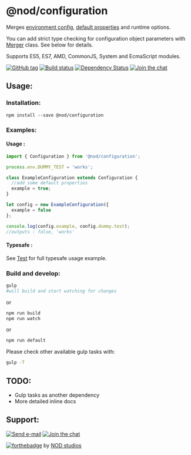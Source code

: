 # @nod/configuration

Merges [environment config](https://github.com/nod-studios/environment), [default properties](./src/configuration.js) and runtime options.

You can add strict type checking for configuration object parameters with [Merger](./src/merger.js) class.
See below for details.

Supports ES5, ES7, AMD, CommonJS, System and EcmaScript modules.

[![GitHub tag][tag-image]][tag-url]
[![Build status][build-image]][build-url]
[![Dependency Status][david-image]][david-url]
[![Join the chat][gitter-image]][gitter-url]


## Usage:

### Installation:
```
npm install --save @nod/configuration
```

### Examples:

#### Usage :
```javascript
import { Configuration } from '@nod/configuration';

process.env.DUMMY_TEST = 'works';

class ExampleConfiguration extends Configuration {
  //add some default properties
  example = true;
}

let config = new ExampleConfiguration({
  example = false
};

console.log(config.example, config.dummy.test);
//outputs : false, 'works'
```

#### Typesafe :
See [Test](./src/test) for full typesafe usage example.


### Build and develop:
```bash
gulp
#will build and start watching for changes
```
or

```bash
npm run build
npm run watch
```
or

```bash
npm run default
```

Please check other available gulp tasks with:
```bash
gulp -T
```

## TODO:
- Gulp tasks as another dependency
- More detailed inline docs

## Support:
[![Send e-mail][mail-image]][mail-url]
[![Join the chat][gitter-image]][gitter-url]

[![forthebadge](http://forthebadge.com/images/badges/built-with-love.svg)](http://nod.st)
by [NOD studios](http://nod.st)


[logo-image]: ./image/logo.strap.png?raw=true
[repo-url]: https://github.com/NOD-studios/configuration
[david-url]: https://david-dm.org/NOD-studios/configuration
[david-image]: https://david-dm.org/NOD-studios/configuration.svg
[gitter-image]: https://img.shields.io/badge/GITTER-join%20chat-green.svg
[gitter-url]: http://bit.ly/NOD-chat
[mail-image]: https://img.shields.io/badge/send-email-green.svg
[mail-url]: mailto:hey@nod.st
[tag-image]: https://img.shields.io/github/tag/NOD-studios/configuration.svg
[tag-url]: https://github.com/NOD-studios/configuration/tags
[build-image]: https://travis-ci.org/NOD-studios/configuration.svg
[build-url]: https://travis-ci.org/NOD-studios/configuration
